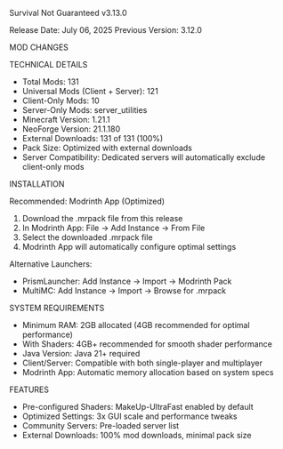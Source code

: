 Survival Not Guaranteed v3.13.0

Release Date: July 06, 2025
Previous Version: 3.12.0

MOD CHANGES

TECHNICAL DETAILS

- Total Mods: 131
- Universal Mods (Client + Server): 121
- Client-Only Mods: 10
- Server-Only Mods: server_utilities
- Minecraft Version: 1.21.1
- NeoForge Version: 21.1.180
- External Downloads: 131 of 131 (100%)
- Pack Size: Optimized with external downloads
- Server Compatibility: Dedicated servers will automatically exclude client-only mods

INSTALLATION

Recommended: Modrinth App (Optimized)
1. Download the .mrpack file from this release
2. In Modrinth App: File → Add Instance → From File
3. Select the downloaded .mrpack file
4. Modrinth App will automatically configure optimal settings

Alternative Launchers:
- PrismLauncher: Add Instance → Import → Modrinth Pack
- MultiMC: Add Instance → Import → Browse for .mrpack

SYSTEM REQUIREMENTS

- Minimum RAM: 2GB allocated (4GB recommended for optimal performance)
- With Shaders: 4GB+ recommended for smooth shader performance
- Java Version: Java 21+ required
- Client/Server: Compatible with both single-player and multiplayer
- Modrinth App: Automatic memory allocation based on system specs

FEATURES

- Pre-configured Shaders: MakeUp-UltraFast enabled by default
- Optimized Settings: 3x GUI scale and performance tweaks
- Community Servers: Pre-loaded server list
- External Downloads: 100% mod downloads, minimal pack size

